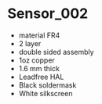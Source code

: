 # Sensor_002

- material FR4
- 2 layer
- double sided assembly
- 1oz copper
- 1.6 mm thick
- Leadfree HAL
- Black soldermask
- White silkscreen